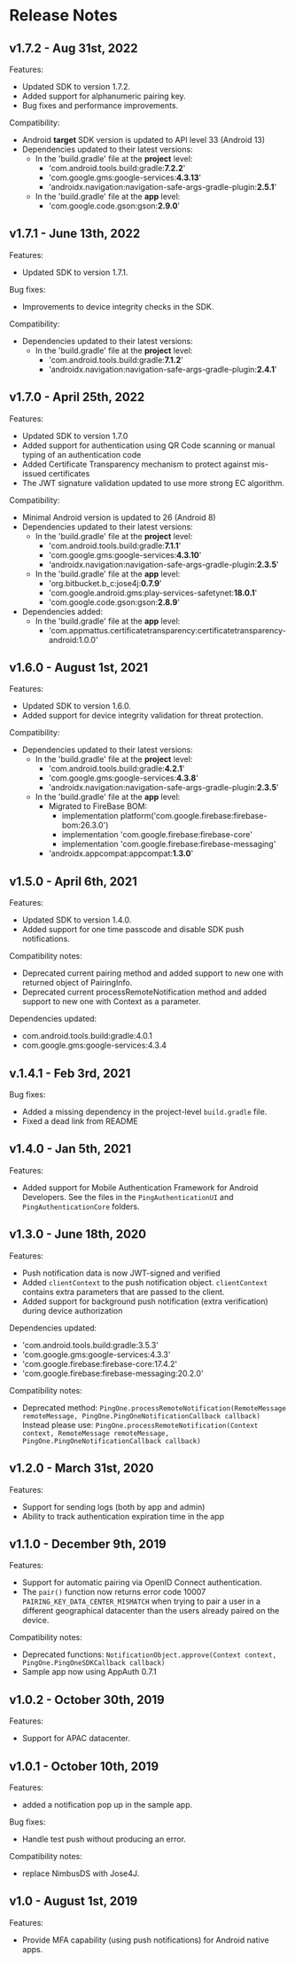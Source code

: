 # Release Notes


## v1.7.2 - Aug 31st, 2022
Features:

- Updated SDK to version 1.7.2.
- Added support for alphanumeric pairing key.
- Bug fixes and performance improvements.

Compatibility:

- Android **target** SDK version is updated to API level 33 (Android 13)
- Dependencies updated to their latest versions:
    * In the 'build.gradle' file at the **project** level:
        * 'com.android.tools.build:gradle:**7.2.2**'
        * 'com.google.gms:google-services:**4.3.13**'
        * 'androidx.navigation:navigation-safe-args-gradle-plugin:**2.5.1**'
    * In the 'build.gradle' file at the **app** level:
        * 'com.google.code.gson:gson:**2.9.0**'

## v1.7.1 - June 13th, 2022
Features:

- Updated SDK to version 1.7.1.

Bug fixes:

- Improvements to device integrity checks in the SDK.

Compatibility:

- Dependencies updated to their latest versions:
    * In the 'build.gradle' file at the **project** level:
        * 'com.android.tools.build:gradle:**7.1.2**'
        * 'androidx.navigation:navigation-safe-args-gradle-plugin:**2.4.1**'


## v1.7.0 - April 25th, 2022
Features:

- Updated SDK to version 1.7.0
- Added support for authentication using QR Code scanning or manual typing of an authentication code
- Added Certificate Transparency mechanism to protect against mis-issued certificates
- The JWT signature validation updated to use more strong EC algorithm.


Compatibility:
- Minimal Android version is updated to 26 (Android 8)
- Dependencies updated to their latest versions:
    * In the 'build.gradle' file at the **project** level:
        * 'com.android.tools.build:gradle:**7.1.1**'
        * 'com.google.gms:google-services:**4.3.10**'
        * 'androidx.navigation:navigation-safe-args-gradle-plugin:**2.3.5**'
    * In the 'build.gradle' file at the **app** level:
        * 'org.bitbucket.b_c:jose4j:**0.7.9**'
        * 'com.google.android.gms:play-services-safetynet:**18.0.1**'
        * 'com.google.code.gson:gson:**2.8.9**'
- Dependencies added:
    * In the 'build.gradle' file at the **app** level:
        * 'com.appmattus.certificatetransparency:certificatetransparency-android:1.0.0'


## v1.6.0 - August 1st, 2021
Features:

- Updated SDK to version 1.6.0.
- Added support for device integrity validation for threat protection.


Compatibility:
- Dependencies updated to their latest versions:
    * In the 'build.gradle' file at the **project** level:
        * 'com.android.tools.build:gradle:**4.2.1**'
        * 'com.google.gms:google-services:**4.3.8**'
        * 'androidx.navigation:navigation-safe-args-gradle-plugin:**2.3.5**'
    * In the 'build.gradle' file at the **app** level:
        * Migrated to FireBase BOM:
            * implementation platform('com.google.firebase:firebase-bom:26.3.0')
            * implementation 'com.google.firebase:firebase-core'
            * implementation 'com.google.firebase:firebase-messaging'
        * 'androidx.appcompat:appcompat:**1.3.0**'


## v1.5.0 - April 6th, 2021
Features:
- Updated SDK to version 1.4.0.
- Added support for one time passcode and disable SDK push notifications.

Compatibility notes:
- Deprecated current pairing method and added support to new one with returned object of PairingInfo.
- Deprecated current processRemoteNotification method and added support to new one with Context as a parameter.

Dependencies updated:
- com.android.tools.build:gradle:4.0.1
- com.google.gms:google-services:4.3.4

## v.1.4.1 - Feb 3rd, 2021
Bug fixes:
- Added a missing dependency in the project-level `build.gradle` file.
- Fixed a dead link from README


## v1.4.0 - Jan 5th, 2021
Features:

- Added support for Mobile Authentication Framework for Android Developers.
  See the files in the `PingAuthenticationUI` and `PingAuthenticationCore` folders.


## v1.3.0 - June 18th, 2020
Features:

- Push notification data is now JWT-signed and verified
- Added `clientContext` to the push notification object. `clientContext` contains extra parameters that are passed to the client.
- Added support for background push notification (extra verification) during device authorization

Dependencies updated:

* 'com.android.tools.build:gradle:3.5.3'
* 'com.google.gms:google-services:4.3.3'
* 'com.google.firebase:firebase-core:17.4.2'
* 'com.google.firebase:firebase-messaging:20.2.0'


Compatibility notes:

- Deprecated method: `PingOne.processRemoteNotification(RemoteMessage remoteMessage, PingOne.PingOneNotificationCallback callback)`
  Instead please use:
  `PingOne.processRemoteNotification(Context context, RemoteMessage remoteMessage, PingOne.PingOneNotificationCallback callback)`


## v1.2.0 - March 31st, 2020
Features:

- Support for sending logs (both by app and admin)
- Ability to track authentication expiration time in the app

## v1.1.0 - December 9th, 2019
Features:

- Support for automatic pairing via OpenID Connect authentication.
- The `pair()` function now returns error code 10007 `PAIRING_KEY_DATA_CENTER_MISMATCH` when trying to pair a user in a different geographical datacenter than the users already paired on the device.

Compatibility notes:

- Deprecated functions: `NotificationObject.approve(Context context, PingOne.PingOneSDKCallback callback)`
- Sample app now using AppAuth 0.7.1

## v1.0.2 - October 30th, 2019
Features:
- Support for APAC datacenter.

## v1.0.1 - October 10th, 2019
Features:
- added a notification pop up in the sample app.

Bug fixes:
- Handle test push without producing an error.

Compatibility notes:
- replace NimbusDS with Jose4J.


## v1.0 - August 1st, 2019
Features:
- Provide MFA capability (using push notifications) for Android native apps.
